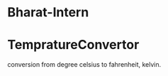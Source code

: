 # Bharat-Intern
<h1>TempratureConvertor</h1> 
conversion from degree celsius to fahrenheit, kelvin.
